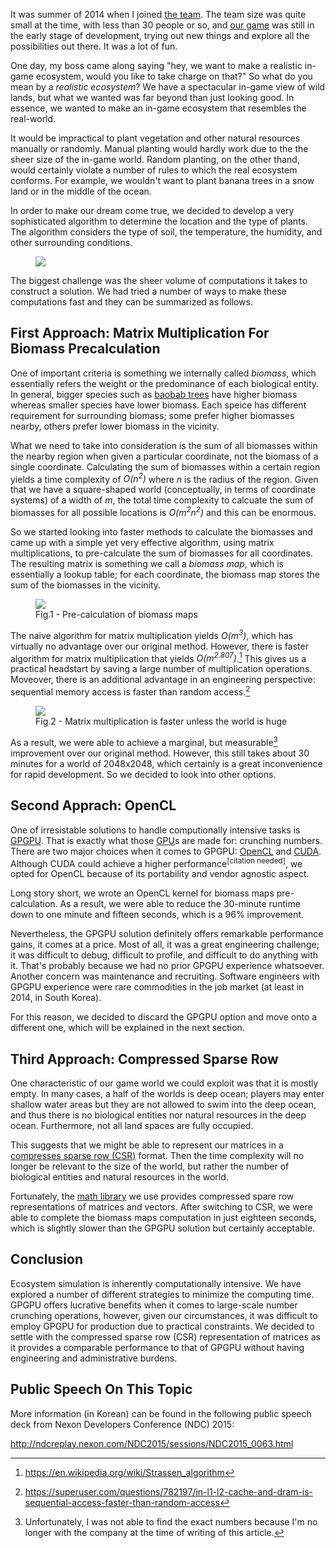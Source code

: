 It was summer of 2014 when I joined [the team](https://what.studio/). The
team size was quite small at the time, with less than 30 people or so, and
[our game](https://durango.nexon.com/) was still in the early stage of
development, trying out new things and explore all the possibilities out
there. It was a lot of fun.

One day, my boss came along saying "hey, we want to make a realistic in-game
ecosystem, would you like to take charge on that?" So what do you mean by a
*realistic ecosystem*? We have a spectacular in-game view of wild lands, but
what we wanted was far beyond than just looking good. In essence, we wanted
to make an in-game ecosystem that resembles the real-world.

It would be impractical to plant vegetation and other natural resources manually
or randomly. Manual planting would hardly work due to the the sheer size of the
in-game world. Random planting, on the other thand, would certainly violate a
number of rules to which the real ecosystem conforms. For example, we wouldn't
want to plant banana trees in a snow land or in the middle of the ocean.

In order to make our dream come true, we decided to develop a very sophisticated
algorithm to determine the location and the type of plants. The algorithm
considers the type of soil, the temperature, the humidity, and other surrounding
conditions.

<figure>
  <img src="/static/images/ecosim.png" style="max-width:70%"/>
</figure>

The biggest challenge was the sheer volume of computations it takes to construct
a solution. We had tried a number of ways to make these computations fast and
they can be summarized as follows.

## First Approach: Matrix Multiplication For Biomass Precalculation

One of important criteria is something we internally called *biomass*, which
essentially refers the weight or the predominance of each biological entity. In
general, bigger species such as [baobab trees][baobab] have higher biomass
whereas smaller species have lower biomass. Each speice has different
requirement for surrounding biomass; some prefer higher biomasses nearby, others
prefer lower biomass in the vicinity.

What we need to take into consideration is the sum of all biomasses within the
nearby region when given a particular coordinate, not the biomass of a single
coordinate. Calculating the sum of biomasses within a certain region yields a
time complexity of *O(n<sup>2</sup>)* where *n* is the radius of the region.
Given that we have a square-shaped world (conceptually, in terms of coordinate
systems) of a width of *m*, the total time complexity to calcuate the sum of
biomasses for all possible locations is *O(m<sup>2</sup>n<sup>2</sup>)* and this
can be enormous.

So we started looking into faster methods to calculate the biomasses and came up
with a simple yet very effective algorithm, using matrix multiplications, to
pre-calculate the sum of biomasses for all coordinates. The resulting matrix is
something we call a *biomass map*, which is essentially a lookup table; for each
coordinate, the biomass map stores the sum of the biomasses in the vicinity.

<figure>
  <img src="/static/images/biomass_map_precalculation.png" style="max-width:100%"/>
  <figcaption>Fig.1 - Pre-calculation of biomass maps</figcaption>
</figure>

The naive algorithm for matrix multiplication yields *O(m<sup>3</sup>)*, which
has virtually no advantage over our original method. However, there is faster
algorithm for matrix multiplication that yields *O(m<sup>2.807</sup>)*.[^1] This
gives us a practical headstart by saving a large number of multiplication
operations. Moveover, there is an additional advantage in an engineering
perspective: sequential memory access is faster than random access.[^2]

<figure>
  <img src="/static/images/biomass_map_time_complexities.png" style="max-width:70%"/>
  <figcaption>Fig.2 - Matrix multiplication is faster unless the world is huge</figcaption>
</figure>

As a result, we were able to achieve a marginal, but measurable[^3] improvement
over our original method. However, this still takes about 30 minutes for a world
of 2048x2048, which certainly is a great inconvenience for rapid development. So
we decided to look into other options.

## Second Apprach: OpenCL

One of irresistable solutions to handle computionally intensive tasks is
[GPGPU][gpgpu]. That is exactly what those [GPU][gpu]s are made for: crunching
numbers. There are two major choices when it comes to GPGPU: [OpenCL][opencl]
and [CUDA][cuda]. Although CUDA could achieve a higher performance<sup>[citation
needed]</sup>, we opted for OpenCL because of its portability and vendor
agnostic aspect.

Long story short, we wrote an OpenCL kernel for biomass maps pre-calculation. As
a result, we were able to reduce the 30-minute runtime down to one minute and
fifteen seconds, which is a 96% improvement.

Nevertheless, the GPGPU solution definitely offers remarkable performance gains,
it comes at a price. Most of all, it was a great engineering challenge; it was
difficult to debug, difficult to profile, and difficult to do anything with it.
That's probably because we had no prior GPGPU experience whatsoever. Another
concern was maintenance and recruiting. Software engineers with GPGPU experience
were rare commodities in the job market (at least in 2014, in South Korea).

For this reason, we decided to discard the GPGPU option and move onto a
different one, which will be explained in the next section.

## Third Approach: Compressed Sparse Row

One characteristic of our game world we could exploit was that it is mostly
empty. In many cases, a half of the worlds is deep ocean; players may enter
shallow water areas but they are not allowed to swim into the deep ocean, and
thus there is no biological entities nor natural resources in the deep ocean.
Furthermore, not all land spaces are fully occupied.

This suggests that we might be able to represent our matrices in a [compresses
sparse row (CSR)][csr] format. Then the time complexity will no longer be
relevant to the size of the world, but rather the number of biological entities
and natural resources in the world.

Fortunately, the [math library](https://www.mathdotnet.com/) we use provides
compressed spare row representations of matrices and vectors. After switching to
CSR, we were able to complete the biomass maps computation in just eighteen
seconds, which is slightly slower than the GPGPU solution but certainly
acceptable.

## Conclusion

Ecosystem simulation is inherently computationally intensive. We have explored a
number of different strategies to minimize the computing time. GPGPU offers
lucrative benefits when it comes to large-scale number crunching operations,
however, given our circumstances, it was difficult to employ GPGPU for
production due to practical constraints. We decided to settle with the
compressed sparse row (CSR) representation of matrices as it provides a
comparable performance to that of GPGPU without having engineering and
administrative burdens.

## Public Speech On This Topic

More information (in Korean) can be found in the following public speech deck
from Nexon Developers Conference (NDC) 2015:

<http://ndcreplay.nexon.com/NDC2015/sessions/NDC2015_0063.html>


[^1]: <https://en.wikipedia.org/wiki/Strassen_algorithm>
[^2]: <https://superuser.com/questions/782197/in-l1-l2-cache-and-dram-is-sequential-access-faster-than-random-access>
[^3]: Unfortunately, I was not able to find the exact numbers because I'm no longer with the company at the time of writing of this article.

[baobab]: https://en.wikipedia.org/wiki/Adansonia
[gpu]: https://en.wikipedia.org/wiki/Graphics_processing_unit
[gpgpu]: https://en.wikipedia.org/wiki/General-purpose_computing_on_graphics_processing_units
[opencl]: https://www.khronos.org/opencl/
[cuda]: https://www.geforce.com/hardware/technology/cuda
[csr]: https://en.wikipedia.org/wiki/Sparse_matrix#Compressed_sparse_row_(CSR,_CRS_or_Yale_format)
